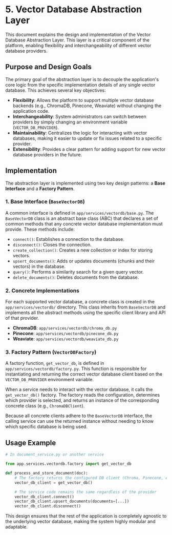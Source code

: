 # 5. Vector Database Abstraction Layer

This document explains the design and implementation of the Vector Database Abstraction Layer. This layer is a critical component of the platform, enabling flexibility and interchangeability of different vector database providers.

## Purpose and Design Goals

The primary goal of the abstraction layer is to decouple the application's core logic from the specific implementation details of any single vector database. This achieves several key objectives:

* **Flexibility**: Allows the platform to support multiple vector database backends (e.g., ChromaDB, Pinecone, Weaviate) without changing the application code.
* **Interchangeability**: System administrators can switch between providers by simply changing an environment variable (`VECTOR_DB_PROVIDER`).
* **Maintainability**: Centralizes the logic for interacting with vector databases, making it easier to update or fix issues related to a specific provider.
* **Extensibility**: Provides a clear pattern for adding support for new vector database providers in the future.

## Implementation

The abstraction layer is implemented using two key design patterns: a **Base Interface** and a **Factory Pattern**.

### 1. Base Interface (`BaseVectorDB`)

A common interface is defined in `app/services/vectordb/base.py`. The `BaseVectorDB` class is an abstract base class (ABC) that declares a set of common methods that any concrete vector database implementation must provide. These methods include:

* `connect()`: Establishes a connection to the database.
* `disconnect()`: Closes the connection.
* `create_collection()`: Creates a new collection or index for storing vectors.
* `upsert_documents()`: Adds or updates documents (chunks and their vectors) in the database.
* `query()`: Performs a similarity search for a given query vector.
* `delete_documents()`: Deletes documents from the database.

### 2. Concrete Implementations

For each supported vector database, a concrete class is created in the `app/services/vectordb/` directory. This class inherits from `BaseVectorDB` and implements all the abstract methods using the specific client library and API of that provider.

* **ChromaDB**: `app/services/vectordb/chroma_db.py`
* **Pinecone**: `app/services/vectordb/pinecone_db.py`
* **Weaviate**: `app/services/vectordb/weaviate_db.py`

### 3. Factory Pattern (`VectorDBFactory`)

A factory function, `get_vector_db`, is defined in `app/services/vectordb/factory.py`. This function is responsible for instantiating and returning the correct vector database client based on the `VECTOR_DB_PROVIDER` environment variable.

When a service needs to interact with the vector database, it calls the `get_vector_db()` factory. The factory reads the configuration, determines which provider is selected, and returns an instance of the corresponding concrete class (e.g., `ChromaDBClient`).

Because all concrete clients adhere to the `BaseVectorDB` interface, the calling service can use the returned instance without needing to know which specific database is being used.

## Usage Example

```python
# In document_service.py or another service

from app.services.vectordb.factory import get_vector_db

def process_and_store_document(doc):
    # The factory returns the configured DB client (Chroma, Pinecone, etc.)
    vector_db_client = get_vector_db()

    # The service code remains the same regardless of the provider
    vector_db_client.connect()
    vector_db_client.upsert_documents(documents=[...])
    vector_db_client.disconnect()
```

This design ensures that the rest of the application is completely agnostic to the underlying vector database, making the system highly modular and adaptable.
